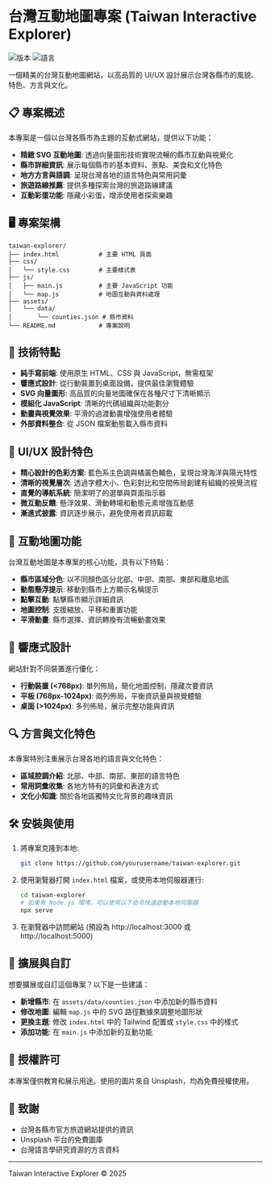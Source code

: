 # 台灣互動地圖專案 (Taiwan Interactive Explorer)

![版本](https://img.shields.io/badge/版本-1.0.0-blue)
![語言](https://img.shields.io/badge/語言-繁體中文-brightgreen)

一個精美的台灣互動地圖網站，以高品質的 UI/UX 設計展示台灣各縣市的風貌、特色、方言與文化。

## 📋 專案概述

本專案是一個以台灣各縣市為主題的互動式網站，提供以下功能：

- **精緻 SVG 互動地圖**: 透過向量圖形技術實現流暢的縣市互動與視覺化
- **縣市詳細資訊**: 展示每個縣市的基本資料、景點、美食和文化特色
- **地方方言與語調**: 呈現台灣各地的語言特色與常用詞彙
- **旅遊路線推薦**: 提供多種探索台灣的旅遊路線建議
- **互動彩蛋功能**: 隱藏小彩蛋，增添使用者探索樂趣

## 🖥️ 專案架構

```
taiwan-explorer/
├── index.html           # 主要 HTML 頁面
├── css/
│   └── style.css        # 主要樣式表
├── js/
│   ├── main.js          # 主要 JavaScript 功能
│   └── map.js           # 地圖互動與資料處理
├── assets/
│   └── data/
│       └── counties.json # 縣市資料
└── README.md            # 專案說明
```

## 🚀 技術特點

- **純手寫前端**: 使用原生 HTML、CSS 與 JavaScript，無需框架
- **響應式設計**: 從行動裝置到桌面設備，提供最佳瀏覽體驗
- **SVG 向量圖形**: 高品質的向量地圖確保在各種尺寸下清晰顯示
- **模組化 JavaScript**: 清晰的代碼組織與功能劃分
- **動畫與視覺效果**: 平滑的過渡動畫增強使用者體驗
- **外部資料整合**: 從 JSON 檔案動態載入縣市資料

## 🎨 UI/UX 設計特色

- **精心設計的色彩方案**: 藍色系主色調與橘黃色輔色，呈現台灣海洋與陽光特性
- **清晰的視覺層次**: 透過字體大小、色彩對比和空間佈局創建有組織的視覺流程
- **直覺的導航系統**: 簡潔明了的選單與頁面指示器
- **微互動反饋**: 懸浮效果、滑動轉場和動態元素增強互動感
- **漸進式披露**: 資訊逐步展示，避免使用者資訊超載

## 🌟 互動地圖功能

台灣互動地圖是本專案的核心功能，具有以下特點：

- **縣市區域分色**: 以不同顏色區分北部、中部、南部、東部和離島地區
- **動態懸浮提示**: 移動到縣市上方顯示名稱提示
- **點擊互動**: 點擊縣市顯示詳細資訊
- **地圖控制**: 支援縮放、平移和重置功能
- **平滑動畫**: 縣市選擇、資訊轉換有流暢動畫效果

## 📱 響應式設計

網站針對不同裝置進行優化：

- **行動裝置 (<768px)**: 單列佈局，簡化地圖控制，隱藏次要資訊
- **平板 (768px-1024px)**: 兩列佈局，平衡資訊量與視覺體驗
- **桌面 (>1024px)**: 多列佈局，展示完整功能與資訊

## 🔍 方言與文化特色

本專案特別注重展示台灣各地的語言與文化特色：

- **區域腔調介紹**: 北部、中部、南部、東部的語言特色
- **常用詞彙收集**: 各地方特有的詞彙和表達方式
- **文化小知識**: 關於各地區獨特文化背景的趣味資訊

## 🛠️ 安裝與使用

1. 將專案克隆到本地:
   ```bash
   git clone https://github.com/yourusername/taiwan-explorer.git
   ```

2. 使用瀏覽器打開 `index.html` 檔案，或使用本地伺服器運行:
   ```bash
   cd taiwan-explorer
   # 如果有 Node.js 環境，可以使用以下命令快速啟動本地伺服器
   npx serve
   ```

3. 在瀏覽器中訪問網站 (預設為 http://localhost:3000 或 http://localhost:5000)

## 🧩 擴展與自訂

想要擴展或自訂這個專案？以下是一些建議：

- **新增縣市**: 在 `assets/data/counties.json` 中添加新的縣市資料
- **修改地圖**: 編輯 `map.js` 中的 SVG 路徑數據來調整地圖形狀
- **更換主題**: 修改 `index.html` 中的 Tailwind 配置或 `style.css` 中的樣式
- **添加功能**: 在 `main.js` 中添加新的互動功能

## 📝 授權許可

本專案僅供教育和展示用途。使用的圖片來自 Unsplash，均為免費授權使用。

## 🙏 致謝

- 台灣各縣市官方旅遊網站提供的資訊
- Unsplash 平台的免費圖庫
- 台灣語言學研究資源的方言資料

---

Taiwan Interactive Explorer © 2025
